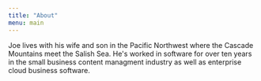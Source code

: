 ```yaml
---
title: "About"
menu: main
---
```


Joe lives with his wife and son in the Pacific Northwest where the Cascade Mountains meet the Salish Sea. He's worked in software for over ten years in the small business content managment industry as well as enterprise cloud business software.